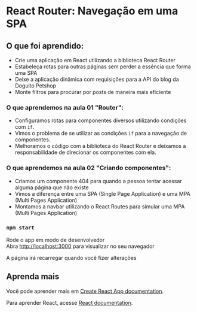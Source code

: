# React Router: Navegação em uma SPA

## O que foi aprendido:

- Crie uma aplicação em React utilizando a biblioteca React Router
- Estabeleça rotas para outras páginas sem perder a essência que forma uma SPA
- Deixe a aplicação dinâmica com requisições para a API do blog da Doguito Petshop
- Monte filtros para procurar por posts de maneira mais eficiente

### O que aprendemos na aula 01 "Router":

- Configuramos rotas para componentes diversos utilizando condições com `if`.
- Vimos o problema de se utilizar as condições `if` para a navegação de componentes.
- Melhoramos o código com a biblioteca do React Router e deixamos a responsabilidade de direcionar os componentes com ela.

### O que aprendemos na aula 02 "Criando componentes":

- Criamos um componente 404 para quando a pessoa tentar acessar alguma página que não existe
- Vimos a diferença entre uma SPA (Single Page Application) e uma MPA (Multi Pages Application)
- Montamos a navbar utilizando o React Routes para simular uma MPA (Multi Pages Application)

### `npm start`

Rode o app em modo de desenvolvedor\
Abra [http://localhost:3000](http://localhost:3000) para visualizar no seu navegador

A página irá recarregar quando você fizer alterações

## Aprenda mais

Você pode aprender mais em [Create React App documentation](https://facebook.github.io/create-react-app/docs/getting-started).

Para aprender React, acesse [React documentation](https://reactjs.org/).
